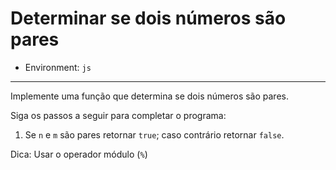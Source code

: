 # Determinar se dois números são pares

* Environment: `js`

***

Implemente uma função que determina se dois números são pares.

Siga os passos a seguir para completar o programa:

1. Se `n` e `m` são pares retornar `true`; caso contrário retornar `false`.

Dica: Usar o operador módulo (`%`)
